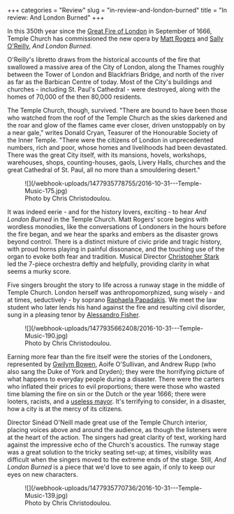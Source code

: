 +++
categories = "Review"
slug = "in-review-and-london-burned"
title = "In review: And London Burned"
+++

In this 350th year since the [Great Fire of London](https://en.wikipedia.org/wiki/Great_Fire_of_London) in September of 1666, Temple Church has commissioned the new opera by [Matt Rogers](http://www.gameshowoutpatient.com/) and [Sally O'Reilly](http://www.sallyoreilly.org.uk/), *And London Burned*. 

O'Reilly's libretto draws from the historical accounts of the fire that swallowed a massive area of the City of London, along the Thames roughly between the Tower of London and Blackfriars Bridge, and north of the river as far as the Barbican Centre of today. Most of the City's buildings and churches - including St. Paul's Cathedral - were destroyed, along with the homes of 70,000 of the then 80,000 residents.

The Temple Church, though, survived. "There are bound to have been those who watched from the roof of the Temple Church as the skies darkened and the roar and glow of the flames came ever closer, driven unstoppably on by a near gale," writes Donald Cryan, Teasurer of the Honourable Society of the Inner Temple. "There were the citizens of London in unprecedented numbers, rich and poor, whose homes and livelihoods had been devastated. There was the great City itself, with its mansions, hovels, workshops, warehouses, shops, counting-houses, gaols, Livery Halls, churches and the great Cathedral of St. Paul, all no more than a smouldering desert."

<figure data-type="image">
![](/webhook-uploads/1477935778755/2016-10-31---Temple-Music-175.jpg)
<figcaption>Photo by Chris Christodoulou.</figcaption>
</figure>

It was indeed eerie - and for the history lovers, exciting - to hear *And London Burned* in the Temple Church. Matt Rogers' score begins with wordless monodies, like the conversations of Londoners in the hours before the fire began, and we hear the sparks and embers as the disaster grows beyond control. There is a distinct mixture of civic pride and tragic history, with proud horns playing in painful dissonance, and the touching use of the organ to evoke both fear and tradition. Musical Director [Christopher Stark](https://christopher-stark-8hlw.squarespace.com/#welcome) led the 7-piece orchestra deftly and helpfully, providing clarity in what seems a murky score.

Five singers brought the story to life across a runway stage in the middle of Temple Church. London herself was anthropomorphized, sung wisely - and at times, seductively - by soprano [Raphaela Papadakis](/scene/people/raphaela-papdakis/). We meet the law student who later lends his hand against the fire and resulting civil disorder, sung in a pleasing tenor by [Alessandro Fisher](/scene/people/alessandro-fisher/). 

<figure data-type="image">![](/webhook-uploads/1477935662408/2016-10-31---Temple-Music-190.jpg)<figcaption>Photo by Chris Christodoulou.</figcaption>
</figure>

Earning more fear than the fire itself were the stories of the Londoners, represented by [Gwilym Bowen](/scene/people/gwilym-bowen/), Aoife O'Sullivan, and Andrew Rupp (who also sang the Duke of York and Dryden); they were the horrifying picture of what happens to everyday people during a disaster. There were the carters who inflated their prices to evil proportions; there were those who wasted time blaming the fire on sin or the Dutch or the year 1666; there were looters, racists, and a [useless mayor](https://en.wikipedia.org/wiki/Thomas_Bloodworth). It's terrifying to consider, in a disaster, how a city is at the mercy of its citizens.

Director Sinéad O'Neill made great use of the Temple Church interior, placing voices above and around the audience, as though the listeners were at the heart of the action.  The singers had great clarity of text, working hard against the impressive echo of the Church's acoustics. The runway stage was a great solution to the tricky seating set-up; at times, visibility was difficult when the singers moved to the extreme ends of the stage. Still, *And London Burned* is a piece that we'd love to see again, if only to keep our eyes on new characters.

<figure data-type="image">
![](/webhook-uploads/1477935770736/2016-10-31---Temple-Music-139.jpg)
<figcaption>Photo by Chris Christodoulou.</figcaption>
</figure>
